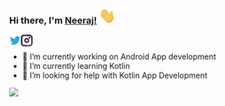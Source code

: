   ### Hi there, I'm [Neeraj!](https://ryuk-me.github.io/sastabio/index.html) <img src="https://raw.githubusercontent.com/ABSphreak/ABSphreak/master/gifs/Hi.gif" width="30px"></h2>

<a href="https://twitter.com/ryuk_me">
  <img align="left" alt="Neeraj Kumar | Twitter" width="21px" src="https://github.com/Ryuk-me/ryuk-me/blob/master/asset/twitter.svg" />
</a>
<a href="http://instagram.com/ryuk_me/">
  <img align="left" alt="Neeraj's Insta" width="21px" src="https://github.com/Ryuk-me/ryuk-me/blob/master/asset/insta.svg" />
</a><br>

- 🔭 I’m currently working on Android App development
- 🌱 I’m currently learning Kotlin
- 🤔 I’m looking for help with Kotlin App Development

<img src="https://github-readme-stats.vercel.app/api?username=ryuk-me&show_icons=true&theme=dracula">
